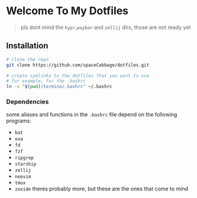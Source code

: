 # Welcome To My Dotfiles

> pls dont mind the `hypr`,`waybar` and `zellij` dirs, those are not ready yet

## Installation

```sh
# clone the repo
git clone https://github.com/spaceCabbage/dotfiles.git

# create symlinks to the dotfiles that you want to use
# for example, for the .bashrc
ln -s "$(pwd)/termina/.bashrc" ~/.bashrc
```

### Dependencies

some aliases and functions in the `.bashrc` file depend on the following programs:

- `bat`
- `exa`
- `fd`
- `fzf`
- `ripgrep`
- `starship`
- `zellij`
- `neovim`
- `tmux`
- `zoxide`
  theres probably more, but these are the ones that come to mind
